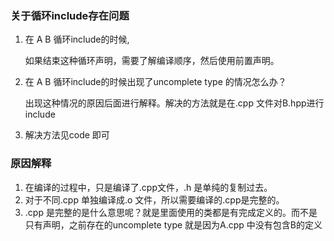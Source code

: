 <!--
 * @Author: Liu Weilong
 * @Date: 2021-03-15 13:55:40
 * @LastEditors: Liu Weilong 
 * @LastEditTime: 2021-03-15 14:07:46
 * @FilePath: /3rd-test-learning/25. cpptest/circular_include/doc.md
 * @Description: 
-->
### 关于循环include存在问题
1. 在 A B 循环include的时候,

    如果结束这种循环声明，需要了解编译顺序，然后使用前置声明。
2. 在 A B 循环include的时候出现了uncomplete type 的情况怎么办？

    出现这种情况的原因后面进行解释。解决的方法就是在.cpp 文件对B.hpp进行include
3. 解决方法见code 即可

### 原因解释
1. 在编译的过程中，只是编译了.cpp文件，.h 是单纯的复制过去。
2. 对于不同.cpp 单独编译成.o 文件，所以需要编译的.cpp是完整的。
3. .cpp 是完整的是什么意思呢？就是里面使用的类都是有完成定义的。而不是只有声明，之前存在的uncomplete type 就是因为A.cpp 中没有包含B的定义
